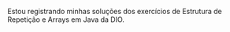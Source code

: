 Estou registrando minhas soluções dos exercícios de Estrutura de Repetição e Arrays em Java da DIO.

